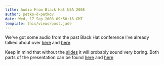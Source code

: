 ```yaml
---
title: Audio From Black Hat USA 2008
author: petko-d-petkov
date: Wed, 17 Sep 2008 09:50:16 GMT
template: this/views/post.jade
---
```


We've got some audio from the past Black Hat conference I've already talked about over [here](/blog/my-bh-las-vegas-slides/) and [here](/blog/my-black-hat-talk/).

Keep in mind that without the [slides](/blog/my-bh-las-vegas-slides/) it will probably sound very boring. Both parts of the presentation can be found [here](http://www.gnucitizen.org/static/blog/2008/09/pdpblackhatusa2008-part1.wma) and [here](http://www.gnucitizen.org/static/blog/2008/09/pdpblackhatusa2008-part2.wma).
